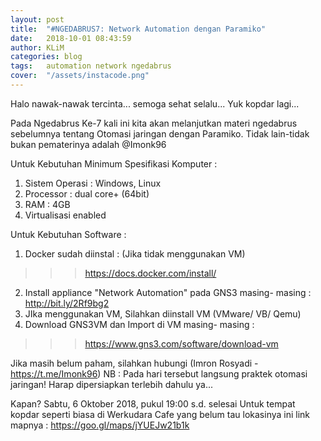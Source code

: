 ```yaml
---
layout: post
title:  "#NGEDABRUS7: Network Automation dengan Paramiko"
date:   2018-10-01 08:43:59
author: KLiM
categories: blog
tags:	automation network ngedabrus
cover:  "/assets/instacode.png"
---
```


Halo nawak-nawak tercinta... semoga sehat selalu... Yuk kopdar lagi... 

Pada Ngedabrus Ke-7 kali ini kita akan melanjutkan materi ngedabrus sebelumnya tentang Otomasi jaringan dengan Paramiko. Tidak lain-tidak bukan pematerinya adalah @Imonk96 

Untuk Kebutuhan Minimum Spesifikasi Komputer :
1. Sistem Operasi : Windows, Linux
2. Processor : dual core+ (64bit)
3. RAM : 4GB
4. Virtualisasi enabled

Untuk Kebutuhan Software :
1. Docker sudah diinstal : (Jika tidak menggunakan VM)
>>> https://docs.docker.com/install/
2. Install appliance "Network Automation" pada GNS3 masing- masing :
http://bit.ly/2Rf9bg2
3. JIka menggunakan VM, Silahkan diinstall VM (VMware/ VB/ Qemu)
4. Download GNS3VM dan Import di VM masing- masing :
>>> https://www.gns3.com/software/download-vm

Jika masih belum paham, silahkan hubungi (Imron Rosyadi - https://t.me/Imonk96)
NB : Pada hari tersebut langsung praktek otomasi jaringan! Harap dipersiapkan terlebih dahulu ya... 

Kapan? Sabtu, 6 Oktober 2018, pukul 19:00 s.d. selesai
Untuk tempat kopdar seperti biasa di Werkudara Cafe 
yang belum tau lokasinya ini link mapnya : https://goo.gl/maps/jYUEJw21b1k